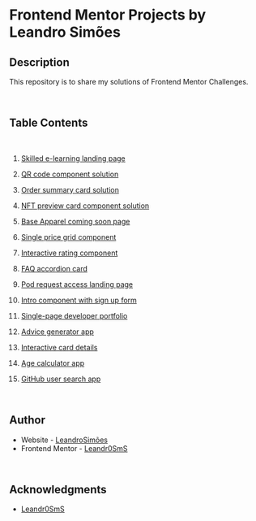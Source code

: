 # Frontend Mentor Projects by Leandro Simões

## Description

This repository is to share my solutions of Frontend Mentor Challenges.

<br>

## Table Contents

<br>

1. [Skilled e-learning landing page](https://github.com/Leandr0SmS/Frontend-Mentor-Projects/tree/main/skilled-elearning-landing-page)

2. [QR code component solution](https://github.com/Leandr0SmS/Frontend-Mentor-Projects/tree/main/qr-code-component)

3. [Order summary card solution](https://github.com/Leandr0SmS/Frontend-Mentor-Projects/tree/main/order-summary-component-main)

4. [NFT preview card component solution](https://leandr0sms.github.io/Frontend-Mentor-Projects/nft-preview-card-component-main/index.html)

5. [Base Apparel coming soon page](https://github.com/Leandr0SmS/Frontend-Mentor-Projects/tree/main/base-apparel-coming-soon-master)

6. [Single price grid component](https://github.com/Leandr0SmS/Frontend-Mentor-Projects/tree/main/single-price-grid-component-main)

7. [Interactive rating component](https://github.com/Leandr0SmS/Frontend-Mentor-Projects/tree/main/interactive-rating-component-main)

8. [FAQ accordion card](https://leandr0sms.github.io/Frontend-Mentor-Projects/faq-accordion-card/index.html)

9. [Pod request access landing page](https://github.com/Leandr0SmS/Frontend-Mentor-Projects/tree/main/pod-request-access-landing-page)

10. [Intro component with sign up form](https://github.com/Leandr0SmS/Frontend-Mentor-Projects/tree/main/intro-component-with-signup-form-master)

11. [Single-page developer portfolio](https://github.com/Leandr0SmS/Frontend-Mentor-Projects/tree/main/single-page-developer-portfolio)

12. [Advice generator app](https://github.com/Leandr0SmS/Frontend-Mentor-Projects/tree/main/advice-generator-app-main)

13. [Interactive card details](https://github.com/Leandr0SmS/Frontend-Mentor-Projects/tree/main/interactive-card-details-form-main)

14. [Age calculator app](https://github.com/Leandr0SmS/Frontend-Mentor-Projects/tree/main/age-calculator-app)

15. [GitHub user search app](https://github.com/Leandr0SmS/Frontend-Mentor-Projects/tree/main/github-user-search-app)



<br>

## Author

- Website - [LeandroSimões](https://www.your-site.com)
- Frontend Mentor - [Leandr0SmS](https://www.frontendmentor.io/profile/Leandr0SmS)

<br>

## Acknowledgments

* [Leandr0SmS](https://www.frontendmentor.io/profile/Leandr0SmS)
